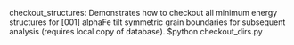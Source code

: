 checkout_structures:
  Demonstrates how to checkout all minimum energy structures for [001] alphaFe tilt symmetric
  grain boundaries for subsequent analysis (requires local copy of database).
    $python checkout_dirs.py
